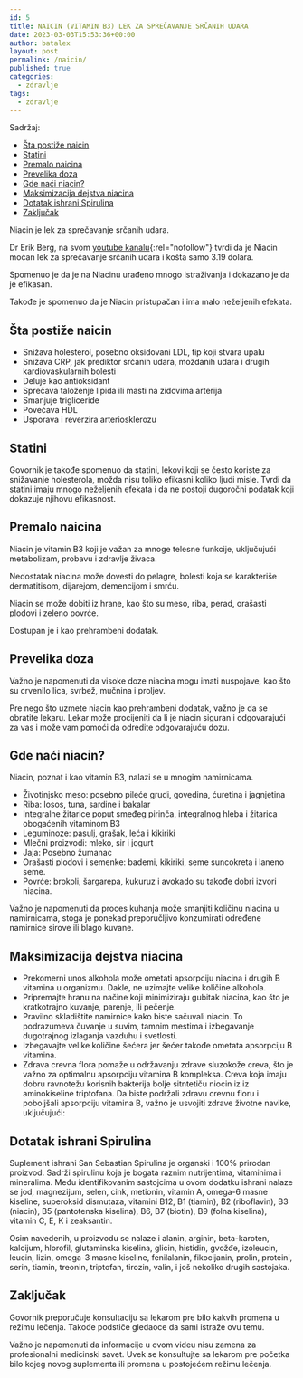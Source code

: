 ```yaml
---
id: 5
title: NAICIN (VITAMIN B3) LEK ZA SPREČAVANJE SRČANIH UDARA
date: 2023-03-03T15:53:36+00:00
author: batalex
layout: post
permalink: /naicin/
published: true
categories:
  - zdravlje
tags:
  - zdravlje
---
```

Sadržaj:

- [Šta postiže naicin](#šta-postiže-naicin)
- [Statini](#statini)
- [Premalo naicina](#premalo-naicina)
- [Prevelika doza](#prevelika-doza)
- [Gde naći niacin?](#gde-naći-niacin)
- [Maksimizacija dejstva niacina](#maksimizacija-dejstva-niacina)
- [Dotatak ishrani Spirulina](#dotatak-ishrani-spirulina)
- [Zaključak](#zaključak)


Niacin je lek za sprečavanje srčanih udara.

Dr Erik Berg, na svom [youtube kanalu](https://www.youtube.com/watch?v=R0kS26BA5BY){:rel="nofollow"} tvrdi da je Niacin moćan lek za sprečavanje srčanih udara i košta samo 3.19 dolara. 

Spomenuo je da je na Niacinu urađeno mnogo istraživanja i dokazano je da je efikasan. 

Takođe je spomenuo da je Niacin pristupačan i ima malo neželjenih efekata.

## Šta postiže naicin

* Snižava holesterol, posebno oksidovani LDL, tip koji stvara upalu
* Snižava CRP, jak prediktor srčanih udara, moždanih udara i drugih kardiovaskularnih bolesti
* Deluje kao antioksidant
* Sprečava taloženje lipida ili masti na zidovima arterija
* Smanjuje trigliceride
* Povećava HDL
* Usporava i reverzira arteriosklerozu


## Statini

Govornik je takođe spomenuo da statini, lekovi koji se često koriste za snižavanje holesterola, možda nisu toliko efikasni koliko ljudi misle. Tvrdi da statini imaju mnogo neželjenih efekata i da ne postoji dugoročni podatak koji dokazuje njihovu efikasnost.

## Premalo naicina

Niacin je vitamin B3 koji je važan za mnoge telesne funkcije, uključujući metabolizam, probavu i zdravlje živaca.

Nedostatak niacina može dovesti do pelagre, bolesti koja se karakteriše dermatitisom, dijarejom, demencijom i smrću.

Niacin se može dobiti iz hrane, kao što su meso, riba, perad, orašasti plodovi i zeleno povrće.

Dostupan je i kao prehrambeni dodatak.

## Prevelika doza

Važno je napomenuti da visoke doze niacina mogu imati nuspojave, kao što su crvenilo lica, svrbež, mučnina i proljev.

Pre nego što uzmete niacin kao prehrambeni dodatak, važno je da se obratite lekaru. Lekar može procijeniti da li je niacin siguran i odgovarajući za vas i može vam pomoći da odredite odgovarajuću dozu.

## Gde naći niacin?

Niacin, poznat i kao vitamin B3, nalazi se u mnogim namirnicama.

* Životinjsko meso: posebno pileće grudi, govedina, ćuretina i jagnjetina
* Riba: losos, tuna, sardine i bakalar
* Integralne žitarice poput smeđeg pirinča, integralnog hleba i žitarica obogaćenih vitaminom B3
* Leguminoze: pasulj, grašak, leća i kikiriki
* Mlečni proizvodi: mleko, sir i jogurt
* Jaja: Posebno žumanac
* Orašasti plodovi i semenke: bademi, kikiriki, seme suncokreta i laneno seme.
* Povrće: brokoli, šargarepa, kukuruz i avokado su takođe dobri izvori niacina.

Važno je napomenuti da proces kuhanja može smanjiti količinu niacina u namirnicama, stoga je ponekad preporučljivo konzumirati određene namirnice sirove ili blago kuvane.

## Maksimizacija dejstva niacina

* Prekomerni unos alkohola može ometati apsorpciju niacina i drugih B vitamina u organizmu. Dakle, ne uzimajte velike količine alkohola.
* Pripremajte hranu na načine koji minimiziraju gubitak niacina, kao što je kratkotrajno kuvanje, parenje, ili pečenje.
* Pravilno skladištite namirnice kako biste sačuvali niacin. To podrazumeva čuvanje u suvim, tamnim mestima i izbegavanje dugotrajnog izlaganja vazduhu i svetlosti.
* Izbegavajte velike količine šećera jer šećer takođe ometata apsorpciju B vitamina.
* Zdrava crevna flora pomaže u održavanju zdrave sluzokože creva, što je važno za optimalnu apsorpciju vitamina B kompleksa. Creva koja imaju dobru ravnotežu korisnih bakterija bolje sitntetiču niocin iz iz aminokiseline triptofana. Da biste podržali zdravu crevnu floru i poboljšali apsorpciju vitamina B, važno je usvojiti zdrave životne navike, uključujući:
  
## Dotatak ishrani Spirulina

Suplement ishrani San Sebastian Spirulina je organski i 100% prirodan proizvod. Sadrži spirulinu koja je bogata raznim nutrijentima, vitaminima i mineralima. Među identifikovanim sastojcima u ovom dodatku ishrani nalaze se jod, magnezijum, selen, cink, metionin, vitamin A, omega-6 masne kiseline, superoksid dismutaza, vitamini B12, B1 (tiamin), B2 (riboflavin), B3 (niacin), B5 (pantotenska kiselina), B6, B7 (biotin), B9 (folna kiselina), vitamin C, E, K i zeaksantin.

Osim navedenih, u proizvodu se nalaze i alanin, arginin, beta-karoten, kalcijum, hlorofil, glutaminska kiselina, glicin, histidin, gvožđe, izoleucin, leucin, lizin, omega-3 masne kiseline, fenilalanin, fikocijanin, prolin, proteini, serin, tiamin, treonin, triptofan, tirozin, valin, i još nekoliko drugih sastojaka.


## Zaključak

Govornik preporučuje konsultaciju sa lekarom pre bilo kakvih promena u režimu lečenja. Takođe podstiče gledaoce da sami istraže ovu temu.

Važno je napomenuti da informacije u ovom videu nisu zamena za profesionalni medicinski savet. Uvek se konsultujte sa lekarom pre početka bilo kojeg novog suplementa ili promena u postojećem režimu lečenja.
